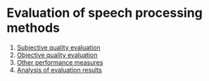 # Evaluation of speech processing methods

1.  [Subjective quality evaluation](Evaluation/Subjective_quality_evaluation.md)
2.  [Objective quality evaluation](Evaluation/Objective_quality_evaluation.md)
3.  [Other performance measures](Evaluation/Other_performance_measures.md)
4.  [Analysis of evaluation results](Evaluation/Analysis_of_evaluation_results.ipynb)

